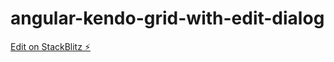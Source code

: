 # angular-kendo-grid-with-edit-dialog

[Edit on StackBlitz ⚡️](https://stackblitz.com/edit/angular-bgd28s-wycmvb)